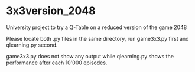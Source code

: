 # 3x3version_2048
University project to try a Q-Table on a reduced version of the game 2048

Please locate both .py files in the same directory, run game3x3.py first and qlearning.py second.

game3x3.py does not show any output while qlearning.py shows the performance after each 10'000 episodes.
